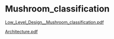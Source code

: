 
# Mushroom_classification
[Low_Level_Design__Mushroom_classification.pdf](https://github.com/santhanalakshmi21/Mushroom_classification/files/10864396/Low_Level_Design__Mushroom_classification.pdf)

[Architecture.pdf](https://github.com/santhanalakshmi21/Mushroom_classification/files/10892627/Architecture.pdf)
